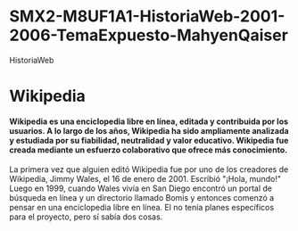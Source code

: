 # SMX2-M8UF1A1-HistoriaWeb-2001-2006-TemaExpuesto-MahyenQaiser
HistoriaWeb

# Wikipedia

#### Wikipedia es una enciclopedia libre en línea, editada y contribuida por los usuarios. A lo largo de los años, Wikipedia ha sido ampliamente analizada y estudiada por su fiabilidad, neutralidad y valor educativo. Wikipedia fue creada mediante un esfuerzo colaborativo que ofrece más conocimiento.

La primera vez que alguien editó Wikipedia fue por uno de los creadores de Wikipedia, Jimmy Wales, el 16 de enero de 2001. Escribió "¡Hola, mundo!" Luego en 1999, cuando Wales vivía en San Diego encontró un portal de búsqueda en línea y un directorio llamado Bomis y entonces comenzó a pensar en una enciclopedia libre en línea. El no tenía planes específicos para el proyecto, pero sí sabía dos cosas.




